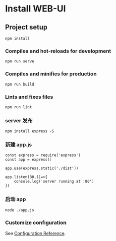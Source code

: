 # Install WEB-UI

## Project setup
```
npm install
```

### Compiles and hot-reloads for development
```
npm run serve
```

### Compiles and minifies for production
```
npm run build
```

### Lints and fixes files
```
npm run lint
```

### server 发布
```
npm install express -S
```

### 新建 app.js
```
const express = require('express')
const app = express()

app.use(express.static('./dist'))

app.listen(80,()=>{
    console.log('server running at :80')
})
```

### 启动 app
```
node ./app.js
```

### Customize configuration
See [Configuration Reference](https://cli.vuejs.org/config/).
